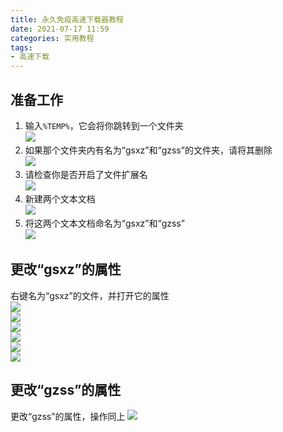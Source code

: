 ```yaml
---
title: 永久免疫高速下载器教程
date: 2021-07-17 11:59
categories: 实用教程
tags:
- 高速下载
---
```


## 准备工作
1. 输入`%TEMP%`，它会将你跳转到一个文件夹  
![](http://cdn.xyz8848.com/img/blog/7/1.png)
2. 如果那个文件夹内有名为“gsxz”和“gzss”的文件夹，请将其删除  
![](http://cdn.xyz8848.com/img/blog/7/2.png)
3. 请检查你是否开启了文件扩展名  
![](http://cdn.xyz8848.com/img/blog/7/3.png)
4. 新建两个文本文档  
![](http://cdn.xyz8848.com/img/blog/7/4.png)
5. 将这两个文本文档命名为“gsxz”和“gzss”  
![](http://cdn.xyz8848.com/img/blog/7/5.png)

## 更改“gsxz”的属性
右键名为“gsxz”的文件，并打开它的属性  
![](http://cdn.xyz8848.com/img/blog/7/6.png)  
![](http://cdn.xyz8848.com/img/blog/7/7.png)  
![](http://cdn.xyz8848.com/img/blog/7/8.png)  
![](http://cdn.xyz8848.com/img/blog/7/9.png)  
![](http://cdn.xyz8848.com/img/blog/7/10.png)  
![](http://cdn.xyz8848.com/img/blog/7/11.png)

## 更改“gzss”的属性
更改“gzss”的属性，操作同上
![](http://cdn.xyz8848.com/img/blog/7/12.png)

<script src="https://giscus.app/client.js"
        data-repo="XyzComments/blog.xyz8848.com"
        data-repo-id="R_kgDOHq8Hag"
        data-category="Comments"
        data-category-id="DIC_kwDOHq8Has4CQRHf"
        data-mapping="pathname"
        data-reactions-enabled="1"
        data-emit-metadata="0"
        data-input-position="top"
        data-theme="light"
        data-lang="zh-CN"
        crossorigin="anonymous"
        async>
</script>
